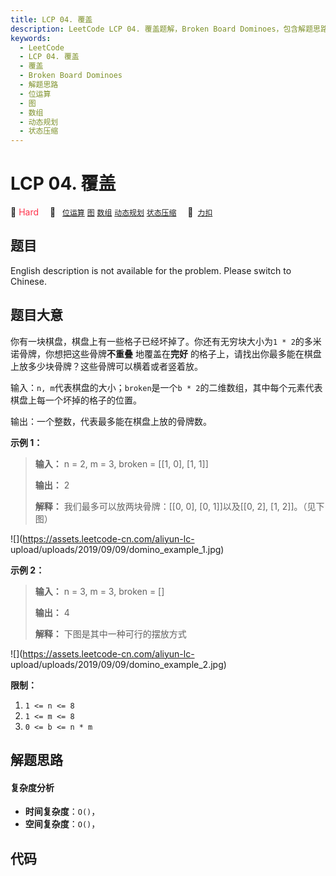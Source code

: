 ```yaml
---
title: LCP 04. 覆盖
description: LeetCode LCP 04. 覆盖题解，Broken Board Dominoes，包含解题思路、复杂度分析以及完整的 JavaScript 代码实现。
keywords:
  - LeetCode
  - LCP 04. 覆盖
  - 覆盖
  - Broken Board Dominoes
  - 解题思路
  - 位运算
  - 图
  - 数组
  - 动态规划
  - 状态压缩
---
```


# LCP 04. 覆盖

🔴 <font color=#ff334b>Hard</font>&emsp; 🔖&ensp; [`位运算`](/tag/bit-manipulation.md) [`图`](/tag/graph.md) [`数组`](/tag/array.md) [`动态规划`](/tag/dynamic-programming.md) [`状态压缩`](/tag/bitmask.md)&emsp; 🔗&ensp;[`力扣`](https://leetcode.cn/problems/broken-board-dominoes)

## 题目

English description is not available for the problem. Please switch to
Chinese.


## 题目大意

你有一块棋盘，棋盘上有一些格子已经坏掉了。你还有无穷块大小为`1 * 2`的多米诺骨牌，你想把这些骨牌**不重叠** 地覆盖在**完好**
的格子上，请找出你最多能在棋盘上放多少块骨牌？这些骨牌可以横着或者竖着放。



输入：`n, m`代表棋盘的大小；`broken`是一个`b * 2`的二维数组，其中每个元素代表棋盘上每一个坏掉的格子的位置。

输出：一个整数，代表最多能在棋盘上放的骨牌数。



**示例 1：**

> 
> 
> 
> 
> 
> **输入：** n = 2, m = 3, broken = [[1, 0], [1, 1]]
> 
> **输出：** 2
> 
> **解释：** 我们最多可以放两块骨牌：[[0, 0], [0, 1]]以及[[0, 2], [1, 2]]。（见下图）

![](https://assets.leetcode-cn.com/aliyun-lc-
upload/uploads/2019/09/09/domino_example_1.jpg)



**示例 2：**

> 
> 
> 
> 
> 
> **输入：** n = 3, m = 3, broken = []
> 
> **输出：** 4
> 
> **解释：** 下图是其中一种可行的摆放方式
> 
> 

![](https://assets.leetcode-cn.com/aliyun-lc-
upload/uploads/2019/09/09/domino_example_2.jpg)



**限制：**

  1. `1 <= n <= 8`
  2. `1 <= m <= 8`
  3. `0 <= b <= n * m`


## 解题思路

#### 复杂度分析

- **时间复杂度**：`O()`，
- **空间复杂度**：`O()`，

## 代码

```javascript

```